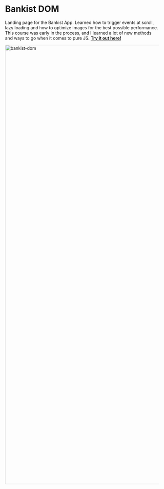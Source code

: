 # Bankist DOM

Landing page for the Bankist App. Learned how to trigger events at scroll, lazy loading and how to optimize images for the best possible performance. This course was early in the process, and I learned a lot of new methods and ways to go when it comes to pure JS. <a href="https://martinfjeld.github.io/Bankist-DOM/"><b>Try it out here!</b></a>

<img width="1440" alt="bankist-dom" src="https://user-images.githubusercontent.com/4175275/123351516-87166a00-d55d-11eb-957f-f20d6d7d0bc2.png">
